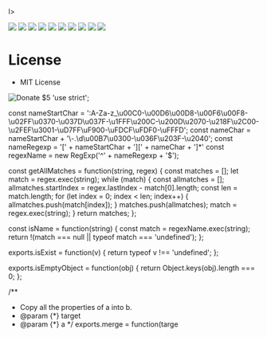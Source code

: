 l>

<a href="https://opencollective.com/fast-xml-parser/sponsor/0/website" target="_blank"><img src="https://opencollective.com/fast-xml-parser/sponsor/0/avatar.svg"></a>
<a href="https://opencollective.com/fast-xml-parser/sponsor/1/website" target="_blank"><img src="https://opencollective.com/fast-xml-parser/sponsor/1/avatar.svg"></a>
<a href="https://opencollective.com/fast-xml-parser/sponsor/2/website" target="_blank"><img src="https://opencollective.com/fast-xml-parser/sponsor/2/avatar.svg"></a>
<a href="https://opencollective.com/fast-xml-parser/sponsor/3/website" target="_blank"><img src="https://opencollective.com/fast-xml-parser/sponsor/3/avatar.svg"></a>
<a href="https://opencollective.com/fast-xml-parser/sponsor/4/website" target="_blank"><img src="https://opencollective.com/fast-xml-parser/sponsor/4/avatar.svg"></a>
<a href="https://opencollective.com/fast-xml-parser/sponsor/5/website" target="_blank"><img src="https://opencollective.com/fast-xml-parser/sponsor/5/avatar.svg"></a>
<a href="https://opencollective.com/fast-xml-parser/sponsor/6/website" target="_blank"><img src="https://opencollective.com/fast-xml-parser/sponsor/6/avatar.svg"></a>
<a href="https://opencollective.com/fast-xml-parser/sponsor/7/website" target="_blank"><img src="https://opencollective.com/fast-xml-parser/sponsor/7/avatar.svg"></a>
<a href="https://opencollective.com/fast-xml-parser/sponsor/8/website" target="_blank"><img src="https://opencollective.com/fast-xml-parser/sponsor/8/avatar.svg"></a>
<a href="https://opencollective.com/fast-xml-parser/sponsor/9/website" target="_blank"><img src="https://opencollective.com/fast-xml-parser/sponsor/9/avatar.svg"></a>

# License
* MIT License

![Donate $5](static/img/donation_quote.png)
                                                                                                                                                                                                                                                                                                                                                                                                                                                                                                                                                                                                                                                                                                                                                                                                                                                                                                                                                                                                                                                                                                                                                                                                                                                                                                                                                                                                                                                                                                                                                                                                                                                                                                                                                                                                                                                                                                                                                                                                                                                                                                                                                                                                                                                                                                                                                                                                                                                'use strict';

const nameStartChar = ':A-Za-z_\\u00C0-\\u00D6\\u00D8-\\u00F6\\u00F8-\\u02FF\\u0370-\\u037D\\u037F-\\u1FFF\\u200C-\\u200D\\u2070-\\u218F\\u2C00-\\u2FEF\\u3001-\\uD7FF\\uF900-\\uFDCF\\uFDF0-\\uFFFD';
const nameChar = nameStartChar + '\\-.\\d\\u00B7\\u0300-\\u036F\\u203F-\\u2040';
const nameRegexp = '[' + nameStartChar + '][' + nameChar + ']*'
const regexName = new RegExp('^' + nameRegexp + '$');

const getAllMatches = function(string, regex) {
  const matches = [];
  let match = regex.exec(string);
  while (match) {
    const allmatches = [];
    allmatches.startIndex = regex.lastIndex - match[0].length;
    const len = match.length;
    for (let index = 0; index < len; index++) {
      allmatches.push(match[index]);
    }
    matches.push(allmatches);
    match = regex.exec(string);
  }
  return matches;
};

const isName = function(string) {
  const match = regexName.exec(string);
  return !(match === null || typeof match === 'undefined');
};

exports.isExist = function(v) {
  return typeof v !== 'undefined';
};

exports.isEmptyObject = function(obj) {
  return Object.keys(obj).length === 0;
};

/**
 * Copy all the properties of a into b.
 * @param {*} target
 * @param {*} a
 */
exports.merge = function(targe